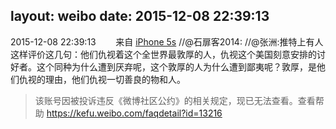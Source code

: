 layout: weibo
date: 2015-12-08 22:39:13
---
2015-12-08 22:39:13  &nbsp;&nbsp;&nbsp;&nbsp;&nbsp;&nbsp; 来自 <a href="sinaweibo://customweibosource" rel="nofollow">iPhone 5s</a>
 //@石扉客2014: //@张洲:推特上有人这样评价这几句：他们仇视着这个全世界最敦厚的人，仇视这个美国刻意安排的讨好者。这个同种为什么遭到厌弃呢，这个敦厚的人为什么遭到鄙夷呢？敦厚，是他们仇视的理由，他们仇视一切善良的物和人。
>  该账号因被投诉违反《微博社区公约》的相关规定，现已无法查看。查看帮助 https://kefu.weibo.com/faqdetail?id=13216
